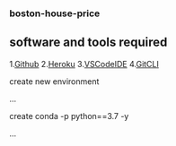 ### boston-house-price
## software and tools required

1.[Github](https://github.com)
2.[Heroku](https://heroku.com)
3.[VSCodeIDE](https://code.visualstudio.com)
4.[GitCLI](https://https://git-scm.com/book/en/v2/Getting-Started-The-Command-Line)



create new environment

...

create conda -p python==3.7 -y

...